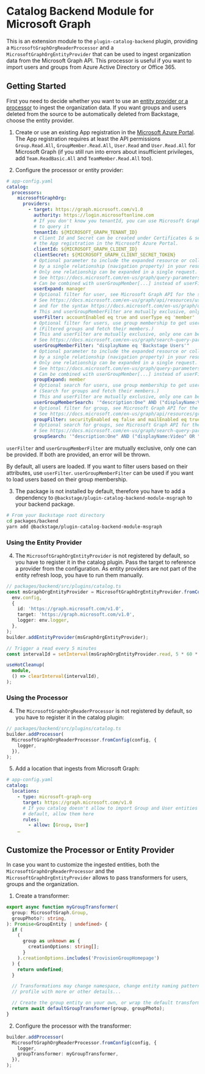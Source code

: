 # Catalog Backend Module for Microsoft Graph

This is an extension module to the `plugin-catalog-backend` plugin, providing a
`MicrosoftGraphOrgReaderProcessor` and a `MicrosoftGraphOrgEntityProvider` that
can be used to ingest organization data from the Microsoft Graph API. This
processor is useful if you want to import users and groups from Azure Active
Directory or Office 365.

## Getting Started

First you need to decide whether you want to use an [entity provider or a processor](https://backstage.io/docs/features/software-catalog/life-of-an-entity#stitching) to ingest the organization data.
If you want groups and users deleted from the source to be automatically deleted
from Backstage, choose the entity provider.

1. Create or use an existing App registration in the [Microsoft Azure Portal](https://portal.azure.com/).
   The App registration requires at least the API permissions `Group.Read.All`,
   `GroupMember.Read.All`, `User.Read` and `User.Read.All` for Microsoft Graph
   (if you still run into errors about insufficient privileges, add
   `Team.ReadBasic.All` and `TeamMember.Read.All` too).

2. Configure the processor or entity provider:

```yaml
# app-config.yaml
catalog:
  processors:
    microsoftGraphOrg:
      providers:
        - target: https://graph.microsoft.com/v1.0
          authority: https://login.microsoftonline.com
          # If you don't know you tenantId, you can use Microsoft Graph Explorer
          # to query it
          tenantId: ${MICROSOFT_GRAPH_TENANT_ID}
          # Client Id and Secret can be created under Certificates & secrets in
          # the App registration in the Microsoft Azure Portal.
          clientId: ${MICROSOFT_GRAPH_CLIENT_ID}
          clientSecret: ${MICROSOFT_GRAPH_CLIENT_SECRET_TOKEN}
          # Optional parameter to include the expanded resource or collection referenced
          # by a single relationship (navigation property) in your results.
          # Only one relationship can be expanded in a single request.
          # See https://docs.microsoft.com/en-us/graph/query-parameters#expand-parameter
          # Can be combined with userGroupMember[...] instead of userFilter.
          userExpand: manager
          # Optional filter for user, see Microsoft Graph API for the syntax
          # See https://docs.microsoft.com/en-us/graph/api/resources/user?view=graph-rest-1.0#properties
          # and for the syntax https://docs.microsoft.com/en-us/graph/query-parameters#filter-parameter
          # This and userGroupMemberFilter are mutually exclusive, only one can be specified
          userFilter: accountEnabled eq true and userType eq 'member'
          # Optional filter for users, use group membership to get users.
          # (Filtered groups and fetch their members.)
          # This and userFilter are mutually exclusive, only one can be specified
          # See https://docs.microsoft.com/en-us/graph/search-query-parameter
          userGroupMemberFilter: "displayName eq 'Backstage Users'"
          # Optional parameter to include the expanded resource or collection referenced
          # by a single relationship (navigation property) in your results.
          # Only one relationship can be expanded in a single request.
          # See https://docs.microsoft.com/en-us/graph/query-parameters#expand-parameter
          # Can be combined with userGroupMember[...] instead of userFilter.
          groupExpand: member
          # Optional search for users, use group membership to get users.
          # (Search for groups and fetch their members.)
          # This and userFilter are mutually exclusive, only one can be specified
          userGroupMemberSearch: '"description:One" AND ("displayName:Video" OR "displayName:Drive")'
          # Optional filter for group, see Microsoft Graph API for the syntax
          # See https://docs.microsoft.com/en-us/graph/api/resources/group?view=graph-rest-1.0#properties
          groupFilter: securityEnabled eq false and mailEnabled eq true and groupTypes/any(c:c+eq+'Unified')
          # Optional search for groups, see Microsoft Graph API for the syntax
          # See https://docs.microsoft.com/en-us/graph/search-query-parameter
          groupSearch: '"description:One" AND ("displayName:Video" OR "displayName:Drive")'
```

`userFilter` and `userGroupMemberFilter` are mutually exclusive, only one can be provided. If both are provided, an error will be thrown.

By default, all users are loaded. If you want to filter users based on their attributes, use `userFilter`. `userGroupMemberFilter` can be used if you want to load users based on their group membership.

3. The package is not installed by default, therefore you have to add a
   dependency to `@backstage/plugin-catalog-backend-module-msgraph` to your
   backend package.

```bash
# From your Backstage root directory
cd packages/backend
yarn add @backstage/plugin-catalog-backend-module-msgraph
```

### Using the Entity Provider

4. The `MicrosoftGraphOrgEntityProvider` is not registered by default, so you
   have to register it in the catalog plugin. Pass the target to reference a
   provider from the configuration. As entity providers are not part of the
   entity refresh loop, you have to run them manually.

```typescript
// packages/backend/src/plugins/catalog.ts
const msGraphOrgEntityProvider = MicrosoftGraphOrgEntityProvider.fromConfig(
  env.config,
  {
    id: 'https://graph.microsoft.com/v1.0',
    target: 'https://graph.microsoft.com/v1.0',
    logger: env.logger,
  },
);
builder.addEntityProvider(msGraphOrgEntityProvider);

// Trigger a read every 5 minutes
const intervalId = setInterval(msGraphOrgEntityProvider.read, 5 * 60 * 1000);

useHotCleanup(
  module,
  () => clearInterval(intervalId),
);
```

### Using the Processor

4. The `MicrosoftGraphOrgReaderProcessor` is not registered by default, so you
   have to register it in the catalog plugin:

```typescript
// packages/backend/src/plugins/catalog.ts
builder.addProcessor(
  MicrosoftGraphOrgReaderProcessor.fromConfig(config, {
    logger,
  }),
);
```

5. Add a location that ingests from Microsoft Graph:

```yaml
# app-config.yaml
catalog:
  locations:
    - type: microsoft-graph-org
      target: https://graph.microsoft.com/v1.0
      # If you catalog doesn't allow to import Group and User entities by
      # default, allow them here
      rules:
        - allow: [Group, User]
    …
```

## Customize the Processor or Entity Provider

In case you want to customize the ingested entities, both the `MicrosoftGraphOrgReaderProcessor`
and the `MicrosoftGraphOrgEntityProvider` allows to pass transformers for users,
groups and the organization.

1. Create a transformer:

```ts
export async function myGroupTransformer(
  group: MicrosoftGraph.Group,
  groupPhoto?: string,
): Promise<GroupEntity | undefined> {
  if (
    (
      group as unknown as {
        creationOptions: string[];
      }
    ).creationOptions.includes('ProvisionGroupHomepage')
  ) {
    return undefined;
  }

  // Transformations may change namespace, change entity naming pattern, fill
  // profile with more or other details...

  // Create the group entity on your own, or wrap the default transformer
  return await defaultGroupTransformer(group, groupPhoto);
}
```

2. Configure the processor with the transformer:

```ts
builder.addProcessor(
  MicrosoftGraphOrgReaderProcessor.fromConfig(config, {
    logger,
    groupTransformer: myGroupTransformer,
  }),
);
```
